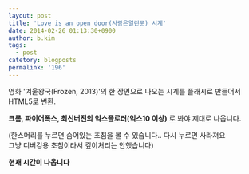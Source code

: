 ```yaml
---
layout: post
title: 'Love is an open door(사랑은열린문) 시계'
date: 2014-02-26 01:13:30+0900
author: b.kim
tags:
  - post
catetory: blogposts
permalink: '196'
---
```



  

  
  
영화 '겨울왕국(Frozen, 2013)'의 한 장면으로 나오는 시계를 플래시로 만들어서 HTML5로 변환.  
  

 **크롬, 파이어폭스, 최신버전의 익스플로러(익스10 이상)** 로 봐야 제대로 나옵니다.

(한스머리를 누르면 숨어있는 초침을 볼 수 있습니다.. 다시 누르면 사라져요  
그냥 디버깅용 초침이라서 깊이처리는 안했습니다)

  

 **현재 시간이 나옵니다**  

  

  

  

  

  

  

  


